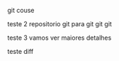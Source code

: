 git couse

teste 2 repositorio git para git git git

teste 3 vamos ver maiores detalhes

teste diff

